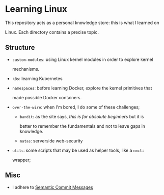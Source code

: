 # Learning Linux

This repository acts as a personal knowledge store: this is what I learned on

Linux. Each directory contains a precise topic.

## Structure

* `custom-modules`: using Linux kernel modules in order to explore kernel

  mechanisms.

* `k8s`: learning Kubernetes

* `namespaces`: before learning Docker, explore the kernel primitives that

  made possible Docker containers.

* `over-the-wire`: when I'm bored, I do some of these challenges;

  * `bandit`: as the site says, *this is for absolute beginners* but it is

    better to remember the fundamentals and not to leave gaps in knowledge.

  * `natas`: serverside web-security

* `utils`: some scripts that may be used as helper tools, like a `nmcli`

  wrapper;

## Misc

* I adhere to [Semantic Commit Messages](https://gist.github.com/joshbuchea/6f47e86d2510bce28f8e7f42ae84c716)
